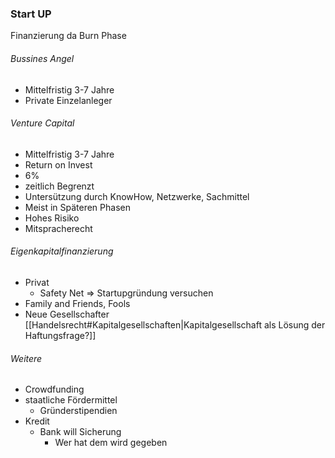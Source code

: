 ### Start UP
Finanzierung da Burn Phase

###### Bussines Angel
- Mittelfristig 3-7 Jahre
- Private Einzelanleger

###### Venture Capital
- Mittelfristig 3-7 Jahre
- Return on Invest
- 6%
- zeitlich Begrenzt
- Untersützung durch KnowHow, Netzwerke, Sachmittel
- Meist in Späteren Phasen
- Hohes Risiko
- Mitspracherecht

###### Eigenkapitalfinanzierung
- Privat
	- Safety Net => Startupgründung versuchen
- Family and Friends, Fools
- Neue Gesellschafter
[[Handelsrecht#Kapitalgesellschaften|Kapitalgesellschaft als Lösung der Haftungsfrage?]]

###### Weitere
- Crowdfunding
- staatliche Fördermittel
	- Gründerstipendien
- Kredit
	- Bank will Sicherung
		- Wer hat dem wird gegeben